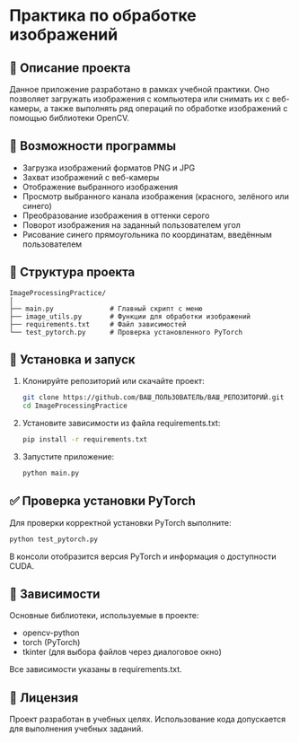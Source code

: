 # Практика по обработке изображений

## 📌 Описание проекта
Данное приложение разработано в рамках учебной практики. Оно позволяет загружать изображения с компьютера или снимать их с веб-камеры, а также выполнять ряд операций по обработке изображений с помощью библиотеки OpenCV.

## 🔧 Возможности программы
- Загрузка изображений форматов PNG и JPG
- Захват изображений с веб-камеры
- Отображение выбранного изображения
- Просмотр выбранного канала изображения (красного, зелёного или синего)
- Преобразование изображения в оттенки серого
- Поворот изображения на заданный пользователем угол
- Рисование синего прямоугольника по координатам, введённым пользователем

## 📂 Структура проекта
```
ImageProcessingPractice/
│
├── main.py              # Главный скрипт с меню
├── image_utils.py       # Функции для обработки изображений
├── requirements.txt     # Файл зависимостей
└── test_pytorch.py      # Проверка установленного PyTorch
```

## 🚀 Установка и запуск
1. Клонируйте репозиторий или скачайте проект:
   ```bash
   git clone https://github.com/ВАШ_ПОЛЬЗОВАТЕЛЬ/ВАШ_РЕПОЗИТОРИЙ.git
   cd ImageProcessingPractice
   ```

2. Установите зависимости из файла requirements.txt:
   ```bash
   pip install -r requirements.txt
   ```

3. Запустите приложение:
   ```bash
   python main.py
   ```

## ✅ Проверка установки PyTorch
Для проверки корректной установки PyTorch выполните:
```bash
python test_pytorch.py
```

В консоли отобразится версия PyTorch и информация о доступности CUDA.

## 📸 Зависимости
Основные библиотеки, используемые в проекте:
- opencv-python
- torch (PyTorch)
- tkinter (для выбора файлов через диалоговое окно)

Все зависимости указаны в requirements.txt.

## 📄 Лицензия
Проект разработан в учебных целях. Использование кода допускается для выполнения учебных заданий.
